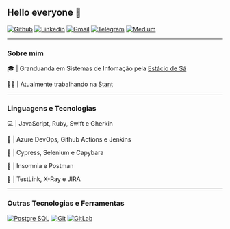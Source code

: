 ## Hello everyone :wave:
 
[![Github](https://img.shields.io/badge/-Github-595D60?style=flat-square&logo=Github&logoColor=white&link=https://github.com/nayaraquino/)](https://github.com/nayaraquino/)
[![Linkedin](https://img.shields.io/badge/-LinkedIn-595D60?style=flat-square&logo=Linkedin&logoColor=white&link=https://www.linkedin.com/in/nayaraquino//)](https://www.linkedin.com/in/nayaraquino/)
[![Gmail](https://img.shields.io/badge/-Gmail-595D60?style=flat-square&logo=Gmail&logoColor=white&link=mailto:nayaraquino7@gmail.com/)](mailto:nayaraquino7@gmail.com/)
[![Telegram](https://img.shields.io/badge/Telegram-595D60?style=flat-square&logo=Telegram&logoColor=white&link=https://t.me/nayaraquino)](https://t.me/nayaraquino)
[![Medium](https://img.shields.io/badge/Medium-595D60?style=flat-square&logo=Medium&logoColor=white&link=https://nayaraquino.medium.com/)](https://nayaraquino.medium.com/)

---
### Sobre mim

:mortar_board: | Granduanda em Sistemas de Infomação pela [Estácio de Sá](https://estacio.br)

:woman_technologist: | Atualmente trabalhando na [Stant](https://github.com/stantmob)

---
### Linguagens e Tecnologias

:computer: | JavaScript, Ruby, Swift e Gherkin

:repeat: | Azure DevOps, Github Actions e Jenkins

:mechanical_arm: | Cypress, Selenium e Capybara

:page_facing_up: | Insomnia e Postman

:file_folder: | TestLink, X-Ray e JIRA

---
### Outras Tecnologias e Ferramentas
[![Postgre SQL](https://img.shields.io/badge/-PostgreSQL-595D60?style=flat-square&logo=PostgreSQL&logoColor=white&link=https://github.com/nayaraquino/)](https://github.com/nayaraquino/)
[![Git](https://img.shields.io/badge/-Git-595D60?style=flat-square&logo=git&logoColor=white&link=https://github.com/nayaraquino/)](https://github.com/nayaraquino/)
[![GitLab](https://img.shields.io/badge/-GitLab-595D60?style=flat-square&logo=GitLab&logoColor=white&link=https://github.com/nayaraquino/)](https://github.com/nayaraquino/)


<!--
[![Nayara Github Status](https://github-readme-stats.vercel.app/api?username=nayaraquino&theme=blue-green)](https://github.com/nayaraquino/github-readme-stats)
<!--
**nayaraquino/nayaraquino** is a ✨ _special_ ✨ repository because its `README.md` (this file) appears on your GitHub profile.
